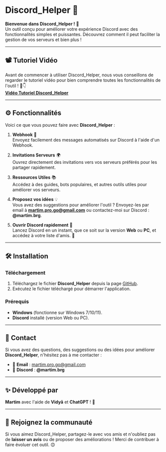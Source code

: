 # Discord_Helper 🚀

**Bienvenue dans Discord_Helper !** 🎉  
Un outil conçu pour améliorer votre expérience Discord avec des fonctionnalités simples et puissantes. Découvrez comment il peut faciliter la gestion de vos serveurs et bien plus !

---

## 📽 Tutoriel Vidéo
Avant de commencer à utiliser Discord_Helper, nous vous conseillons de regarder le tutoriel vidéo pour bien comprendre toutes les fonctionnalités de l'outil ! 🎥👇  
[**Vidéo Tutoriel Discord_Helper**](https://youtu.be/dhw7r4137P4)

---

## ⚙️ Fonctionnalités
Voici ce que vous pouvez faire avec **Discord_Helper** :

1. **Webhook** 🔗  
   Envoyez facilement des messages automatisés sur Discord à l'aide d'un Webhook.

2. **Invitations Serveurs** 🌍  
   Ouvrez directement des invitations vers vos serveurs préférés pour les partager rapidement.

3. **Ressources Utiles** 📚  
   Accédez à des guides, bots populaires, et autres outils utiles pour améliorer vos serveurs.

4. **Proposez vos idées** 💡  
   Vous avez des suggestions pour améliorer l'outil ? Envoyez-les par email à **[martim.pro.go@gmail.com](mailto:martim.pro.go@gmail.com)** ou contactez-moi sur Discord : **@martim.brg**.

5. **Ouvrir Discord rapidement** 💬  
   Lancez Discord en un instant, que ce soit sur la version **Web** ou **PC**, et accédez à votre liste d'amis. 👥

---

## 🛠️ Installation

### Téléchargement
1. Téléchargez le fichier **Discord_Helper** depuis la page [GitHub](https://github.com/martimbrrg/Discord_Helper).
2. Exécutez le fichier téléchargé pour démarrer l'application.

### Prérequis
- **Windows** (fonctionne sur Windows 7/10/11).
- **Discord** installé (version Web ou PC).

---

## 💬 Contact
Si vous avez des questions, des suggestions ou des idées pour améliorer **Discord_Helper**, n'hésitez pas à me contacter :

- 📧 **Email** : [martim.pro.go@gmail.com](mailto:martim.pro.go@gmail.com)
- 💬 **Discord** : **@martim.brg**

---

## ✨ Développé par
**Martim** avec l'aide de **Vidyã** et **ChatGPT** ! 🚀

---

## 🚀 Rejoignez la communauté
Si vous aimez Discord_Helper, partagez-le avec vos amis et n'oubliez pas de **laisser un avis** ou de proposer des améliorations ! Merci de contribuer à faire évoluer cet outil. 😊

